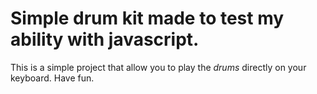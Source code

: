 # Simple drum kit made to test my ability with javascript.

This is a simple project that allow you to play the _drums_ directly on your keyboard.
Have fun.
